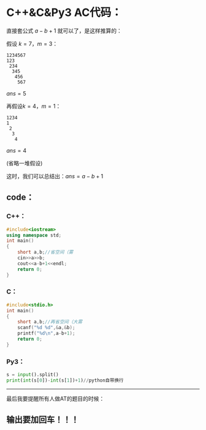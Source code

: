 # C++&C&Py3 AC代码：

直接套公式 $a-b+1$ 就可以了，是这样推算的：

假设 $k=7$，$m=3$：

```
1234567
123
 234
  345
   456
    567
```
$ans=5$

再假设$k=4$，$m=1$：
```
1234
1
 2
  3
   4

```
$ans=4$

(省略一堆假设)

这时，我们可以总结出：$ans=a-b+1$

## code：

### C++：
```cpp
#include<iostream>
using namespace std;
int main()
{
    short a,b;//省空间（雾
    cin>>a>>b;
    cout<<a-b+1<<endl;
    return 0;
} 
```

### C：
```c
#include<stdio.h>
int main()
{
    short a,b;//再省空间（大雾
    scanf("%d %d",&a,&b);
    printf("%d\n",a-b+1);
    return 0;
} 
```

### Py3：
```python
s = input().split()
print(int(s[0])-int(s[1])+1)//python自带换行
```

---
最后我要提醒所有人做AT的题目的时候：
## 输出要加回车！！！